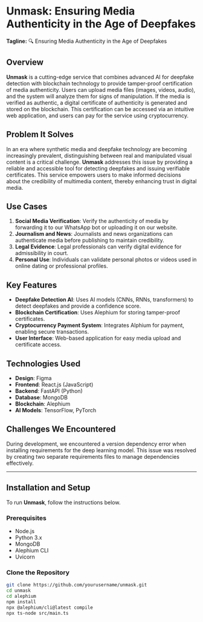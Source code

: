 # Unmask: Ensuring Media Authenticity in the Age of Deepfakes

**Tagline:** 🔍 Ensuring Media Authenticity in the Age of Deepfakes

## Overview

**Unmask** is a cutting-edge service that combines advanced AI for deepfake detection with blockchain technology to provide tamper-proof certification of media authenticity. Users can upload media files (images, videos, audio), and the system will analyze them for signs of manipulation. If the media is verified as authentic, a digital certificate of authenticity is generated and stored on the blockchain. This certification can be accessed via an intuitive web application, and users can pay for the service using cryptocurrency.

## Problem It Solves

In an era where synthetic media and deepfake technology are becoming increasingly prevalent, distinguishing between real and manipulated visual content is a critical challenge. **Unmask** addresses this issue by providing a reliable and accessible tool for detecting deepfakes and issuing verifiable certificates. This service empowers users to make informed decisions about the credibility of multimedia content, thereby enhancing trust in digital media.

## Use Cases

1. **Social Media Verification**: Verify the authenticity of media by forwarding it to our WhatsApp bot or uploading it on our website.
2. **Journalism and News**: Journalists and news organizations can authenticate media before publishing to maintain credibility.
3. **Legal Evidence**: Legal professionals can verify digital evidence for admissibility in court.
4. **Personal Use**: Individuals can validate personal photos or videos used in online dating or professional profiles.

## Key Features

- **Deepfake Detection AI**: Uses AI models (CNNs, RNNs, transformers) to detect deepfakes and provide a confidence score.
- **Blockchain Certification**: Uses Alephium for storing tamper-proof certificates.
- **Cryptocurrency Payment System**: Integrates Alphium for payment, enabling secure transactions.
- **User Interface**: Web-based application for easy media upload and certificate access.

## Technologies Used

- **Design**: Figma
- **Frontend**: React.js (JavaScript)
- **Backend**: FastAPI (Python)
- **Database**: MongoDB
- **Blockchain**: Alephium
- **AI Models**: TensorFlow, PyTorch

## Challenges We Encountered

During development, we encountered a version dependency error when installing requirements for the deep learning model. This issue was resolved by creating two separate requirements files to manage dependencies effectively.

---

## Installation and Setup

To run **Unmask**, follow the instructions below.

### Prerequisites

- Node.js
- Python 3.x
- MongoDB
- Alephium CLI
- Uvicorn

### Clone the Repository

```bash
git clone https://github.com/yourusername/unmask.git
cd unmask
cd alephium
npm install
npx @alephium/cli@latest compile
npx ts-node src/main.ts
